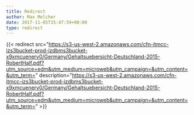 ```yaml
---
title: Redirect
author: Max Melcher
date: 2017-11-05T15:47:59+00:00
type: redirect
---
```

{{< redirect src="https://s3-us-west-2.amazonaws.com/cfn-itmcc-izs3bucket-prod-izdbms3bucket-x9xmcuenerv0/Germany/Gehaltsuebersicht-Deutschland-2015-RobertHalf.pdf?utm_source=edm&utm_medium=microweb&utm_campaign=&utm_content=&utm_term=" description="https://s3-us-west-2.amazonaws.com/cfn-itmcc-izs3bucket-prod-izdbms3bucket-x9xmcuenerv0/Germany/Gehaltsuebersicht-Deutschland-2015-RobertHalf.pdf?utm_source=edm&utm_medium=microweb&utm_campaign=&utm_content=&utm_term=" >}}
